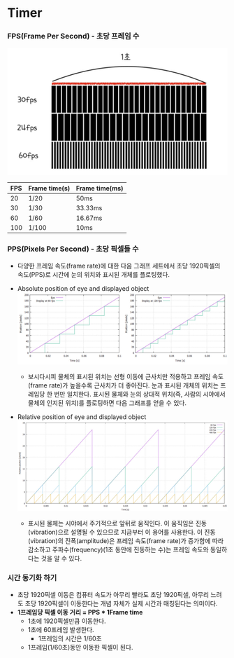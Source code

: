 # Timer

### FPS(Frame Per Second) - 초당 프레임 수
![img](IMG/FPS.png)

| FPS | Frame time(s) | Frame time(ms) |
|:---|:---|:---|
|20|1/20|50ms|
|30|1/30|33.33ms|
|60|1/60|16.67ms|
|100|1/100|10ms|

### PPS(Pixels Per Second) - 초당 픽셀들 수
- 다양한 프레임 속도(frame rate)에 대한 다음 그래프 세트에서 초당 1920픽셀의 속도(PPS)로 시간에 눈의 위치와 표시된 개체를 플로팅했다.

- Absolute position of eye and displayed object
![img](IMG/PPS1.png)

  - 보시다시피 물체의 표시된 위치는 선형 이동에 근사치만 적용하고 프레임 속도(frame rate)가 높을수록 근사치가 더 좋아진다. 눈과 표시된 개체의 위치는 프레임당 한 번만 일치한다. 표시된 물체와 눈의 상대적 위치(즉, 사람의 시야에서 물체의 인지된 위치)를 플로팅하면 다음 그래프를 얻을 수 있다.

- Relative position of eye and displayed object
![img](IMG/PPS2.png)

  - 표시된 물체는 시야에서 주기적으로 앞뒤로 움직인다. 이 움직임은 진동(vibration)으로 설명될 수 있으므로 지금부터 이 용어를 사용한다. 이 진동(vibration)의 진폭(amplitude)은 프레임 속도(frame rate)가 증가함에 따라 감소하고 주파수(frequency)(1초 동안에 진동하는 수)는 프레임 속도와 동일하다는 것을 알 수 있다.

### 시간 동기화 하기
- 초당 1920픽셀 이동은 컴퓨터 속도가 아무리 빨라도 초당 1920픽셀, 아무리 느려도 초당 1920픽셀이 이동한다는 개념 자체가 실제 시간과 매칭된다는 의미이다.
- **1프레임당 픽셀 이동 거리 = PPS * 1Frame time**
  - 1초에 1920픽셀만큼 이동한다.
  - 1초에 60프레임 발생한다.
    - 1프레임의 시간은 1/60초
  - 1프레임(1/60초)동안 이동한 픽셀이 된다.



































